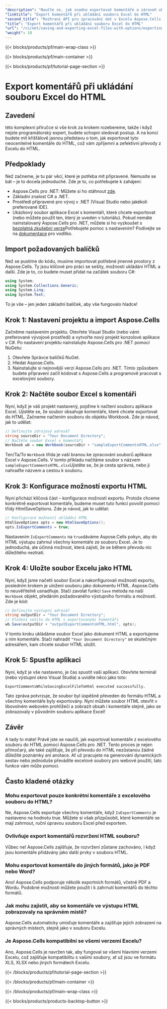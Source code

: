 ```yaml
---
"description": "Naučte se, jak snadno exportovat komentáře a zároveň ukládat soubory Excelu do HTML pomocí Aspose.Cells pro .NET. Postupujte podle tohoto podrobného návodu, jak zachovat anotace."
"linktitle": "Export komentářů při ukládání souboru Excel do HTML"
"second_title": "Rozhraní API pro zpracování dat v Excelu Aspose.Cells v .NET"
"title": "Export komentářů při ukládání souboru Excel do HTML"
"url": "/cs/net/saving-and-exporting-excel-files-with-options/exporting-comments/"
"weight": 10
---
```


{{< blocks/products/pf/main-wrap-class >}}

{{< blocks/products/pf/main-container >}}

{{< blocks/products/pf/tutorial-page-section >}}

# Export komentářů při ukládání souboru Excel do HTML

## Zavedení
této komplexní příručce si vše krok za krokem rozebereme, takže i když nejste programátorský expert, budete schopni sledovat postup. A na konci budete mít křišťálově jasnou představu o tom, jak exportovat tyto neocenitelné komentáře do HTML, což vám zpříjemní a zefektivní převody z Excelu do HTML.
## Předpoklady
Než začneme, je tu pár věcí, které je potřeba mít připravené. Nemusíte se bát – je to docela jednoduché. Zde je to, co potřebujete k zahájení:
- Aspose.Cells pro .NET: Můžete si ho stáhnout [zde](https://releases.aspose.com/cells/net/).
- Základní znalost C# a .NET.
- Prostředí připravené pro vývoj v .NET (Visual Studio nebo jakékoli preferované IDE).
- Ukázkový soubor aplikace Excel s komentáři, které chcete exportovat (nebo můžete použít ten, který je uveden v tutoriálu).
Pokud nemáte nainstalovaný Aspose.Cells pro .NET, můžete si ho vyzkoušet s [bezplatná zkušební verze](https://releases.aspose.com/)Potřebujete pomoc s nastavením? Podívejte se na [dokumentace](https://reference.aspose.com/cells/net/) pro vodítko.
## Import požadovaných balíčků
Než se pustíme do kódu, musíme importovat potřebné jmenné prostory z Aspose.Cells. Ty jsou klíčové pro práci se sešity, možnosti ukládání HTML a další. Zde je to, co budete muset přidat na začátek souboru C#:
```csharp
using System;
using System.Collections.Generic;
using System.Linq;
using System.Text;
```
To je vše – jen jeden základní balíček, aby vše fungovalo hladce!
## Krok 1: Nastavení projektu a import Aspose.Cells
Začněme nastavením projektu. Otevřete Visual Studio (nebo vámi preferované vývojové prostředí) a vytvořte nový projekt konzolové aplikace v C#. Po nastavení projektu nainstalujte Aspose.Cells pro .NET pomocí NuGetu:
1. Otevřete Správce balíčků NuGet.
2. Hledat Aspose.Cells.
3. Nainstalujte si nejnovější verzi Aspose.Cells pro .NET.
Tímto způsobem budete připraveni začít kódovat s Aspose.Cells a programově pracovat s excelovými soubory.
## Krok 2: Načtěte soubor Excel s komentáři
Nyní, když je váš projekt nastavený, pojďme k načtení souboru aplikace Excel. Ujistěte se, že soubor obsahuje komentáře, které chcete exportovat do HTML. Začneme načtením souboru do objektu Workbook.
Zde je návod, jak to udělat:
```csharp
// Definujte zdrojový adresář
string sourceDir = "Your Document Directory";
// Načtěte soubor Excel s komentáři
Workbook wb = new Workbook(sourceDir + "sampleExportCommentsHTML.xlsx");
```
Ten/Ta/To `Workbook` třída je vaší branou ke zpracování souborů aplikace Excel v Aspose.Cells. V tomto příkladu načítáme soubor s názvem `sampleExportCommentsHTML.xlsx`Ujistěte se, že je cesta správná, nebo ji nahraďte názvem a cestou k souboru.
## Krok 3: Konfigurace možností exportu HTML
Nyní přichází klíčová část – konfigurace možností exportu. Protože chceme konkrétně exportovat komentáře, budeme muset tuto funkci povolit pomocí třídy HtmlSaveOptions.
Zde je návod, jak to udělat:
```csharp
// Konfigurace možností ukládání HTML
HtmlSaveOptions opts = new HtmlSaveOptions();
opts.IsExportComments = true;
```
Nastavením `IsExportComments` na `true`dáváme Aspose.Cells pokyn, aby do HTML výstupu zahrnul všechny komentáře ze souboru Excel. Je to jednoduchá, ale účinná možnost, která zajistí, že se během převodu nic důležitého neztratí.
## Krok 4: Uložte soubor Excelu jako HTML
Nyní, když jsme načetli soubor Excel a nakonfigurovali možnosti exportu, posledním krokem je uložení souboru jako dokumentu HTML. Aspose.Cells to neuvěřitelně usnadňuje. Stačí zavolat funkci `Save` metoda na naší `Workbook` objekt, předáním požadovaného výstupního formátu a možností.
Zde je kód:
```csharp
// Definujte výstupní adresář
string outputDir = "Your Document Directory";
// Uložení sešitu do HTML s exportovanými komentáři
wb.Save(outputDir + "outputExportCommentsHTML.html", opts);
```
V tomto kroku ukládáme soubor Excel jako dokument HTML a exportujeme s ním komentáře. Stačí nahradit `"Your Document Directory"` se skutečným adresářem, kam chcete soubor HTML uložit.
## Krok 5: Spusťte aplikaci
Nyní, když je vše nastaveno, je čas spustit vaši aplikaci. Otevřete terminál (nebo výstupní okno Visual Studia) a uvidíte něco jako toto:
```plaintext
ExportCommentsWhileSavingExcelFileToHtml executed successfully.
```
Tato zpráva potvrzuje, že soubor byl úspěšně převeden do formátu HTML a všechny komentáře byly exportovány. Nyní můžete soubor HTML otevřít v libovolném webovém prohlížeči a zobrazit obsah i komentáře stejně, jako se zobrazovaly v původním souboru aplikace Excel!
## Závěr
A tady to máte! Právě jste se naučili, jak exportovat komentáře z excelového souboru do HTML pomocí Aspose.Cells pro .NET. Tento proces je nejen přímočarý, ale také zajišťuje, že při převodu do HTML nezůstanou žádné důležité poznámky ani anotace. Ať už pracujete na generování dynamických sestav nebo jednoduše převádíte excelové soubory pro webové použití, tato funkce vám může pomoci.
## Často kladené otázky
### Mohu exportovat pouze konkrétní komentáře z excelového souboru do HTML?  
Ne, Aspose.Cells exportuje všechny komentáře, když `IsExportComments` je nastaveno na hodnotu true. Můžete si však přizpůsobit, které komentáře se mají zahrnout, ruční úpravou souboru Excel před exportem.
### Ovlivňuje export komentářů rozvržení HTML souboru?  
Vůbec ne! Aspose.Cells zajišťuje, že rozvržení zůstane zachováno, i když jsou komentáře přidávány jako další prvky v souboru HTML.
### Mohu exportovat komentáře do jiných formátů, jako je PDF nebo Word?  
Ano! Aspose.Cells podporuje několik exportních formátů, včetně PDF a Wordu. Podobné možnosti můžete použít i k zahrnutí komentářů do těchto formátů.
### Jak mohu zajistit, aby se komentáře ve výstupu HTML zobrazovaly na správném místě?  
Aspose.Cells automaticky umisťuje komentáře a zajišťuje jejich zobrazení na správných místech, stejně jako v souboru Excelu.
### Je Aspose.Cells kompatibilní se všemi verzemi Excelu?  
Ano, Aspose.Cells je navržen tak, aby fungoval se všemi hlavními verzemi Excelu, což zajišťuje kompatibilitu s vašimi soubory, ať už jsou ve formátu XLS, XLSX nebo jiných formátech Excelu.

{{< /blocks/products/pf/tutorial-page-section >}}

{{< /blocks/products/pf/main-container >}}

{{< /blocks/products/pf/main-wrap-class >}}

{{< blocks/products/products-backtop-button >}}